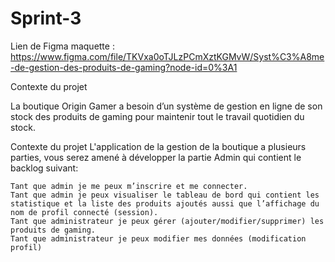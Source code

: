 # Sprint-3

Lien de Figma maquette : 
        https://www.figma.com/file/TKVxa0oTJLzPCmXztKGMvW/Syst%C3%A8me-de-gestion-des-produits-de-gaming?node-id=0%3A1
        
        
Contexte du projet

  La boutique Origin Gamer a besoin d’un système de gestion en ligne de son stock des produits de gaming pour maintenir tout le travail quotidien du stock.

  Contexte du projet L'application de la gestion de la boutique a plusieurs parties, vous serez amené à développer la partie Admin qui contient le backlog suivant:

    Tant que admin je me peux m’inscrire et me connecter.
    Tant que admin je peux visualiser le tableau de bord qui contient les statistique et la liste des produits ajoutés aussi que l’affichage du nom de profil connecté (session).
    Tant que administrateur je peux gérer (ajouter/modifier/supprimer) les produits de gaming.
    Tant que administrateur je peux modifier mes données (modification profil)
 
 

  
